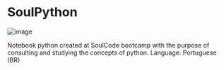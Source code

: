 # SoulPython

![image](https://github.com/askazera/SoulPython/assets/69489386/553056c1-9477-49fa-aca6-3ca01a5bba63)

Notebook python created at SoulCode bootcamp with the purpose of consulting and studying the concepts of python.  Language: Portuguese (BR)
